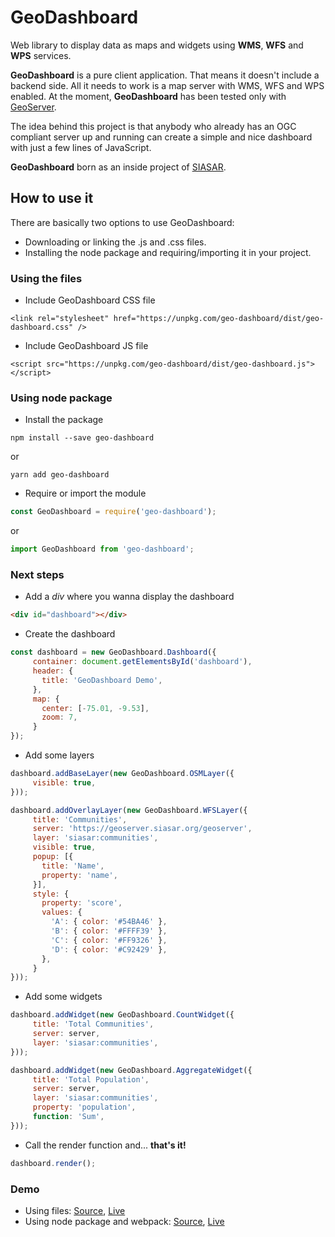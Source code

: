 # GeoDashboard

Web library to display data as maps and widgets using **WMS**, **WFS** and **WPS** services.

**GeoDashboard** is a pure client application. That means it doesn't include a backend side. All it needs to work is a map server with WMS, WFS and WPS enabled. At the moment, **GeoDashboard** has been tested only with [GeoServer](http://geoserver.org/).

The idea behind this project is that anybody who already has an OGC compliant server up and running can create a simple and nice dashboard with just a few lines of JavaScript.

**GeoDashboard** born as an inside project of [SIASAR](http://siasar.org).

## How to use it

There are basically two options to use GeoDashboard:
* Downloading or linking the .js and .css files.
* Installing the node package and requiring/importing it in your project.

### Using the files

* Include GeoDashboard CSS file
```
<link rel="stylesheet" href="https://unpkg.com/geo-dashboard/dist/geo-dashboard.css" />
```
* Include GeoDashboard JS file
```
<script src="https://unpkg.com/geo-dashboard/dist/geo-dashboard.js"></script>
```

### Using node package

* Install the package  
```shell
npm install --save geo-dashboard
```
or
```shell
yarn add geo-dashboard
```

* Require or import the module
```javascript
const GeoDashboard = require('geo-dashboard');
```
or
```javascript
import GeoDashboard from 'geo-dashboard';
```

### Next steps

* Add a *div* where you wanna display the dashboard
```html
<div id="dashboard"></div>
```

* Create the dashboard
```javascript
const dashboard = new GeoDashboard.Dashboard({
     container: document.getElementsById('dashboard'),
     header: {
       title: 'GeoDashboard Demo',
     },
     map: {
       center: [-75.01, -9.53],
       zoom: 7,
     }
});
```

* Add some layers
```javascript
dashboard.addBaseLayer(new GeoDashboard.OSMLayer({
     visible: true,
}));
```
```javascript
dashboard.addOverlayLayer(new GeoDashboard.WFSLayer({
     title: 'Communities',
     server: 'https://geoserver.siasar.org/geoserver',
     layer: 'siasar:communities',
     visible: true,
     popup: [{
       title: 'Name',
       property: 'name',
     }],
     style: {
       property: 'score',
       values: {
         'A': { color: '#54BA46' },
         'B': { color: '#FFFF39' },
         'C': { color: '#FF9326' },
         'D': { color: '#C92429' },
       },
     }
}));
```

* Add some widgets
```javascript
dashboard.addWidget(new GeoDashboard.CountWidget({
     title: 'Total Communities',
     server: server,
     layer: 'siasar:communities',
}));
```
```javascript
dashboard.addWidget(new GeoDashboard.AggregateWidget({
     title: 'Total Population',
     server: server,
     layer: 'siasar:communities',
     property: 'population',
     function: 'Sum',
}));
```

* Call the render function and... **that's it!**
```javascript
dashboard.render();
```

### Demo

* Using files:
[Source](https://github.com/maurimiranda/geo-dashboard/blob/master/src/examples/index.js),
[Live](https://maurimiranda.github.io/geo-dashboard/)
* Using node package and webpack:
[Source](https://gitlab.com/Admin_Siasar/SIASAR-Dashboard/tree/master),
[Live](http://dashboard.siasar.org/)
